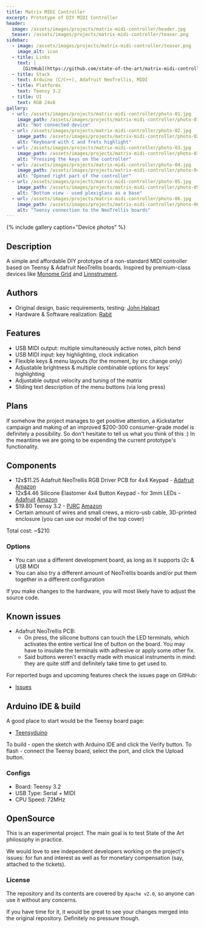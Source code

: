 ```yaml
---
title: Matrix MIDI Controller
excerpt: Prototype of DIY MIDI Controller
header:
  image: /assets/images/projects/matrix-midi-controller/header.jpg
  teaser: /assets/images/projects/matrix-midi-controller/teaser.png
sidebar:
  - image: /assets/images/projects/matrix-midi-controller/teaser.png
    image_alt: icon
  - title: Links
    text: |
      [GitHub](https://github.com/state-of-the-art/matrix-midi-controller)
  - title: Stack
    text: Arduino (C/C++), Adafruit NeoTrellis, MIDI
  - title: Platforms
    text: Teensy 3.2
  - title: UI
    text: RGB 24x8
gallery:
  - url: /assets/images/projects/matrix-midi-controller/photo-01.jpg
    image_path: /assets/images/projects/matrix-midi-controller/photo-01.jpg
    alt: "Not connected device"
  - url: /assets/images/projects/matrix-midi-controller/photo-02.jpg
    image_path: /assets/images/projects/matrix-midi-controller/photo-02.jpg
    alt: "Keyboard with C and frets highlight"
  - url: /assets/images/projects/matrix-midi-controller/photo-03.jpg
    image_path: /assets/images/projects/matrix-midi-controller/photo-03.jpg
    alt: "Pressing the keys on the controller"
  - url: /assets/images/projects/matrix-midi-controller/photo-04.jpg
    image_path: /assets/images/projects/matrix-midi-controller/photo-04.jpg
    alt: "Opened right part of the controller"
  - url: /assets/images/projects/matrix-midi-controller/photo-05.jpg
    image_path: /assets/images/projects/matrix-midi-controller/photo-05.jpg
    alt: "Bottom view - used plexiglass as a base"
  - url: /assets/images/projects/matrix-midi-controller/photo-06.jpg
    image_path: /assets/images/projects/matrix-midi-controller/photo-06.jpg
    alt: "Teensy connection to the NeoTrellis boards"
---
```


{% include gallery caption="Device photos" %}

## Description

A simple and affordable DIY prototype of a non-standard MIDI controller based on Teensy & Adafruit NeoTrellis boards.
Inspired by premium-class devices like [Monome Grid](https://monome.org/docs/grid/) and
[Linnstrument](http://www.rogerlinndesign.com/linnstrument.html).

## Authors

* Original design, basic requirements, testing: [John Halpart](https://github.com/memorylick)
* Hardware & Software realization: [Rabit](https://github.com/rabits)

## Features

* USB MIDI output: multiple simultaneously active notes, pitch bend
* USB MIDI input: key highlighting, clock indication
* Flexible keys & menu layouts (for the moment, by src change only)
* Adjustable brightness & multiple combinable options for keys' highlighting
* Adjustable output velocity and tuning of the matrix
* Sliding text description of the menu buttons (via long press)

## Plans

If somehow the project manages to get positive attention, a Kickstarter campaign and making of an improved $200-300
consumer-grade model is definitely a possibility. So don't hesitate to tell us what you think of this :) In the meantime we
are going to be expending the current prototype's functionality. 

## Components

* 12x$11.25 Adafruit NeoTrellis RGB Driver PCB for 4x4 Keypad - [Adafruit](https://www.adafruit.com/product/3954)
[Amazon](https://www.amazon.com/dp/B07L5Y9M2P/)
* 12x$4.46 Silicone Elastomer 4x4 Button Keypad - for 3mm LEDs - [Adafruit](https://www.adafruit.com/product/1611)
[Amazon](https://www.amazon.com/dp/B00SK8O5D2/)
* $19.80 Teensy 3.2 - [PJRC](https://www.pjrc.com/store/teensy32.html)
[Amazon](https://www.amazon.com/dp/B015M3K5NG/)
* Certain amount of wires and small crews, a micro-usb cable, 3D-printed enclosure (you can use our model of the top cover)

Total cost: ~$210

### Options

* You can use a different development board, as long as it supports i2c & USB MIDI
* You can also try a different amount of NeoTrellis boards and/or put them together in a different configuration

If you make changes to the hardware, you will most likely have to adjust the source code.

## Known issues

* Adafruit NeoTrellis PCB:
    * On press, the silicone buttons can touch the LED terminals, which activates the entire vertical line of button on
    the board. You may have to insulate the terminals with adhesive or apply some other fix.
    * Said buttons weren't exactly made with musical instruments in mind: they are quite stiff and definitely take time
    to get used to.

For reported bugs and upcoming features check the issues page on GitHub:
* [Issues](https://github.com/state-of-the-art/matrix-midi-controller/issues)

## Arduino IDE & build

A good place to start would be the Teensy board page:

* [Teensyduino](https://www.pjrc.com/teensy/td_download.html)

To build - open the sketch with Arduino IDE and click the Verify button.
To flash - connect the Teensy board, select the port, and click the Upload button.

### Configs

* Board: Teensy 3.2
* USB Type: Serial + MIDI
* CPU Speed: 72MHz

## OpenSource

This is an experimental project. The main goal is to test State of the Art philosophy in practice.

We would love to see independent developers working on the project's issues: for fun and interest as well as for monetary
compensation (say, attached to the tickets).

### License

The repository and its contents are covered by `Apache v2.0`, so anyone can use it without any concerns.

If you have time for it, it would be great to see your changes merged into the original repository. Definitely no pressure
though.
